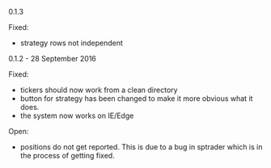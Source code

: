 0.1.3

Fixed:

* strategy rows not independent


0.1.2 - 28 September 2016

Fixed:
* tickers should now work from a clean directory
* button for strategy has been changed to make it more obvious what it
does.
* the system now works on IE/Edge

Open:
* positions do not get reported.  This is due to a bug in sptrader
which is in the process of getting fixed.

